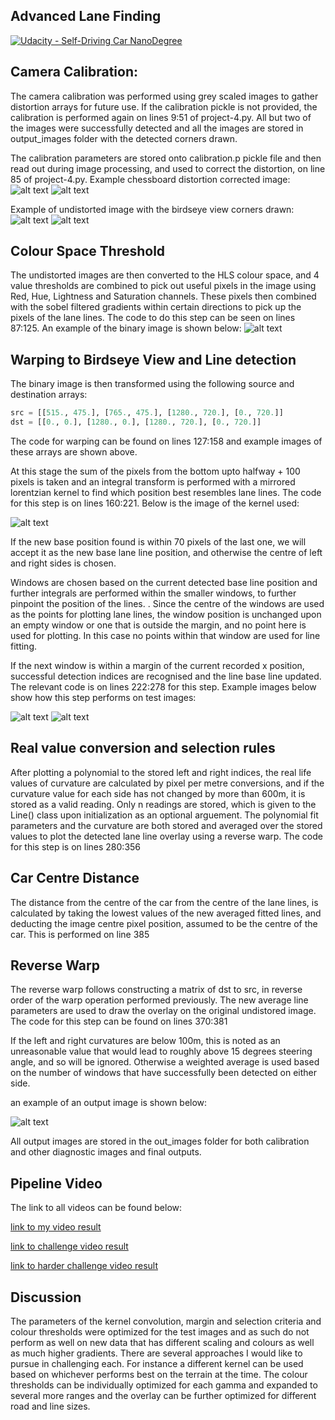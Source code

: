## Advanced Lane Finding
[![Udacity - Self-Driving Car NanoDegree](https://s3.amazonaws.com/udacity-sdc/github/shield-carnd.svg)](http://www.udacity.com/drive)  

Camera Calibration:
---
The camera calibration was performed using grey scaled images to gather distortion arrays for future use. 
If the calibration pickle is not provided, the calibration is performed again on lines 9:51 of project-4.py.
All but two of the images were successfully detected and all the images are stored in output_images folder 
with the detected corners drawn. 

The calibration parameters are stored onto calibration.p pickle file and then read out
during image processing, and used to correct the distortion, on line 85 of project-4.py.
Example chessboard distortion corrected image:
![alt text](camera_cal/calibration2.jpg "Originl")
![alt text](output_images/calibration2.jpg "Corrected")

Example of undistorted image with the birdseye view corners drawn:
![alt text](output_images/warp_highlighted.png "Description goes here")
![alt text](output_images/warp_highlighted2.png "Description goes here")

Colour Space Threshold
---

The undistorted images are then converted to the HLS colour space, and 4 value thresholds are combined 
to pick out useful pixels in the image using Red, Hue, Lightness and Saturation channels. 
These pixels then combined with the sobel filtered gradients within certain
directions to pick up the pixels of the lane lines. The code to do this step can be seen
on lines 87:125. An example of the binary image is shown below:
![alt text](output_images/binary_image.png "binary extracted image")

Warping to Birdseye View and Line detection
---

The binary image is then transformed using the following source and destination arrays:
```python
src = [[515., 475.], [765., 475.], [1280., 720.], [0., 720.]] 
dst = [[0., 0.], [1280., 0.], [1280., 720.], [0., 720.]]
```
The code for warping can be found on lines 127:158 and example images of these arrays are shown above.

At this stage the sum of the pixels from the bottom upto halfway + 100 pixels is taken
and an integral transform is performed with a mirrored lorentzian kernel to 
find which position best resembles lane lines. The code for this step is on lines 160:221. 
Below is the image of the kernel used:

![alt text](output_images/mirrored_lorentzian.png "kernel image")

If the new base position found is within 70 pixels of the last one, we will accept it as
the new base lane line position, and otherwise the centre of left and right sides is chosen.

Windows are chosen based on the current detected base line position and further integrals
are performed within the smaller windows, to further pinpoint the position of the lines.
. Since the centre of the windows are used as the points for plotting lane lines, the window position is unchanged upon an empty window or one that is outside the margin, and no point here is used for plotting.
In this case no points within that window are used for line fitting. 

If the next window is within a margin of the current recorded x position, successful
 detection indices are recognised and the line base line updated.
The relevant code is on lines
222:278 for this step. Example images below show how this step performs on test images:

![alt text](output_images/plotted_mask.png "plotted image")
![alt text](output_images/plotted_mask3.png "plotted image")

Real value conversion and selection rules
---

After plotting a polynomial to the stored left and right indices, the
real life values of curvature are calculated by pixel per metre conversions, and if the curvature value for each side 
has not changed by more than 600m, it is stored as a valid reading. Only n
readings are stored, which is given to the Line() class upon initialization as an optional arguement. The polynomial fit parameters
and the curvature are both stored and averaged over the stored values to plot the detected
lane line overlay using a reverse warp. The code for this step is on lines 280:356

Car Centre Distance
---

The distance from the centre of the car from the centre of the lane lines, is calculated
by taking the lowest values of the new averaged fitted lines, and deducting the image centre
pixel position, assumed to be the centre of the car. This is performed on line 385

Reverse Warp
---

The reverse warp follows constructing a matrix of dst to src, in reverse order of the 
warp operation performed previously. The new average line parameters are used to draw the overlay
 on the original undistored image. The code for this step can be found on lines 370:381

If the left and right curvatures are below 100m, this is noted as an unreasonable value that
would lead to roughly above 15 degrees steering angle, and so will be ignored. Otherwise
a weighted average is used based on the number of windows that have successfully been detected
 on either side.

an example of an output image is shown below:

![alt text](output_images/test5.jpg "plotted image")

All output images are stored in the out_images folder for both calibration and other 
diagnostic images and final outputs.

Pipeline Video
---

The link to all videos can be found below:

[link to my video result](processed_project_video.mp4)

[link to challenge video result](processed_challenge_project_video.mp4)

[link to harder challenge video result](processed_harder_challenge_project_video.mp4)

Discussion
---
The parameters of the kernel convolution, margin and selection criteria and colour thresholds were optimized for the test 
images and as such do not perform as well on new data that has different scaling and colours as well as much higher gradients.
There are several approaches I would like to pursue in challenging each. For instance a different kernel can be used based on
whichever performs best on the terrain at the time. The colour thresholds can be individually optimized for each gamma and
expanded to several more ranges and the overlay can be further optimized for different road and line sizes.